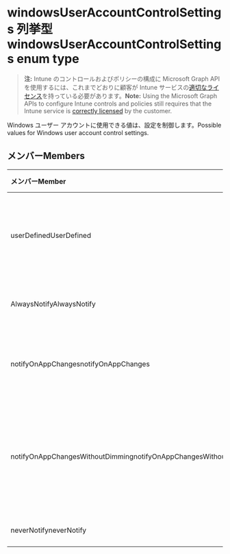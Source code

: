 # <a name="windowsuseraccountcontrolsettings-enum-type"></a><span data-ttu-id="47b15-101">windowsUserAccountControlSettings 列挙型</span><span class="sxs-lookup"><span data-stu-id="47b15-101">windowsUserAccountControlSettings enum type</span></span>

> <span data-ttu-id="47b15-102">**注:** Intune のコントロールおよびポリシーの構成に Microsoft Graph API を使用するには、これまでどおりに顧客が Intune サービスの[適切なライセンス](https://go.microsoft.com/fwlink/?linkid=839381)を持っている必要があります。</span><span class="sxs-lookup"><span data-stu-id="47b15-102">**Note:** Using the Microsoft Graph APIs to configure Intune controls and policies still requires that the Intune service is [correctly licensed](https://go.microsoft.com/fwlink/?linkid=839381) by the customer.</span></span>

<span data-ttu-id="47b15-103">Windows ユーザー アカウントに使用できる値は、設定を制御します。</span><span class="sxs-lookup"><span data-stu-id="47b15-103">Possible values for Windows user account control settings.</span></span>
## <a name="members"></a><span data-ttu-id="47b15-104">メンバー</span><span class="sxs-lookup"><span data-stu-id="47b15-104">Members</span></span>
|<span data-ttu-id="47b15-105">メンバー</span><span class="sxs-lookup"><span data-stu-id="47b15-105">Member</span></span>|<span data-ttu-id="47b15-106">値</span><span class="sxs-lookup"><span data-stu-id="47b15-106">Value</span></span>|<span data-ttu-id="47b15-107">説明</span><span class="sxs-lookup"><span data-stu-id="47b15-107">Description</span></span>|
|:---|:---|:---|
|<span data-ttu-id="47b15-108">userDefined</span><span class="sxs-lookup"><span data-stu-id="47b15-108">UserDefined</span></span>|<span data-ttu-id="47b15-109">0</span><span class="sxs-lookup"><span data-stu-id="47b15-109">0%</span></span>|<span data-ttu-id="47b15-110">ユーザー定義、デフォルト値、意図なし。</span><span class="sxs-lookup"><span data-stu-id="47b15-110">User Defined, default value, no intent.</span></span>|
|<span data-ttu-id="47b15-111">AlwaysNotify</span><span class="sxs-lookup"><span data-stu-id="47b15-111">AlwaysNotify</span></span>|<span data-ttu-id="47b15-112">1</span><span class="sxs-lookup"><span data-stu-id="47b15-112">-1</span></span>|<span data-ttu-id="47b15-113">常に次のように通知します。</span><span class="sxs-lookup"><span data-stu-id="47b15-113">Always notify.</span></span>|
|<span data-ttu-id="47b15-114">notifyOnAppChanges</span><span class="sxs-lookup"><span data-stu-id="47b15-114">notifyOnAppChanges</span></span>|<span data-ttu-id="47b15-115">2</span><span class="sxs-lookup"><span data-stu-id="47b15-115">-2</span></span>|<span data-ttu-id="47b15-116">アプリケーションの変更を通知します。</span><span class="sxs-lookup"><span data-stu-id="47b15-116">Notify on app changes.</span></span>|
|<span data-ttu-id="47b15-117">notifyOnAppChangesWithoutDimming</span><span class="sxs-lookup"><span data-stu-id="47b15-117">notifyOnAppChangesWithoutDimming</span></span>|<span data-ttu-id="47b15-118">3</span><span class="sxs-lookup"><span data-stu-id="47b15-118">"3"</span></span>|<span data-ttu-id="47b15-119">デスクトップを暗転しないアプリケーションの変更を通知します。</span><span class="sxs-lookup"><span data-stu-id="47b15-119">Notify on app changes without dimming desktop.</span></span>|
|<span data-ttu-id="47b15-120">neverNotify</span><span class="sxs-lookup"><span data-stu-id="47b15-120">neverNotify</span></span>|<span data-ttu-id="47b15-121">4</span><span class="sxs-lookup"><span data-stu-id="47b15-121">-4</span></span>|<span data-ttu-id="47b15-122">通知しません。</span><span class="sxs-lookup"><span data-stu-id="47b15-122">Never notify.</span></span>|



